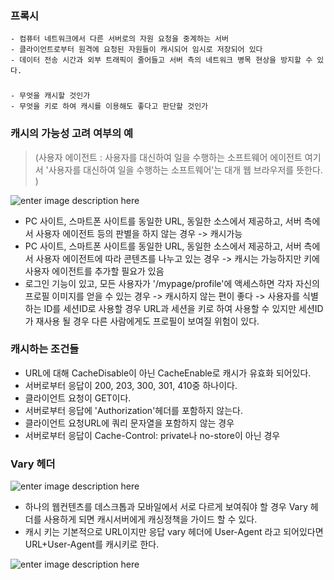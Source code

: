 
### 프록시

    - 컴퓨터 네트워크에서 다른 서버로의 자원 요청을 중계하는 서버
    - 클라이언트로부터 원격에 요청된 자원들이 캐시되어 임시로 저장되어 있다
    - 데이터 전송 시간과 외부 트래픽이 줄어들고 서버 측의 네트워크 병목 현상을 방지할 수 있다. 
### 
    - 무엇을 캐시할 것인가
    - 무엇을 키로 하여 캐시를 이용해도 좋다고 판단할 것인가


### 캐시의 가능성 고려 여부의 예

> (사용자 에이전트 : 사용자를 대신하여 일을 수행하는 소프트웨어 에이전트
> 여기서 '사용자를 대신하여 일을 수행하는 소프트웨어'는 대개 웹 브라우저를 뜻한다. )
> 
![enter image description here](https://raw.githubusercontent.com/src8655/cafe24_6/master/3.%EC%9D%B8%ED%94%84%EB%9D%BC/Chapter%208%20%EC%BA%90%EC%8B%9C%20%EC%A0%81%EC%9A%A9%EC%97%90%EC%84%9C%EC%9D%98%20%EA%B3%A0%EC%86%8D%ED%99%94/%EC%9C%A4%EB%AF%BC%ED%98%B8/img/img01.JPG)

- PC 사이트, 스마트폰 사이트를 동일한 URL, 동일한 소스에서 제공하고, 서버 측에서 사용자 에이전트 등의 판별을 하지 않는 경우
	-> 캐시가능
- PC 사이트, 스마트폰 사이트를 동일한 URL, 동일한 소스에서 제공하고, 서버 측에서 사용자 에이전트에 따라 콘텐츠를 나누고 있는 경우
	-> 캐시는 가능하지만 키에 사용자 에이전트를 추가할 필요가 있음
- 로그인 기능이 있고, 모든 사용자가 '/mypage/profile'에 액세스하면 각자 자신의 프로필 이미지를 얻을 수 있는 경우
	-> 캐시하지 않는 편이 좋다
	-> 사용자를 식별하는 ID를 세션ID로 사용할 경우 URL과 세션을 키로 하여 사용할 수 있지만 세션ID가 재사용 될 경우 다른 사람에게도 프로필이 보여질 위험이 있다.

### 캐시하는 조건들
- URL에 대해 CacheDisable이 아닌 CacheEnable로 캐시가 유효화 되어있다.
- 서버로부터 응답이 200, 203, 300, 301, 410중 하나이다.
- 클라이언트 요청이 GET이다.
- 서버로부터 응답에 'Authorization'헤더를 포함하지 않는다.
- 클라이언트 요청URL에 쿼리 문자열을 포함하지 않는 경우
- 서버로부터 응답이 Cache-Control: private나 no-store이 아닌 경우

### Vary 헤더

![enter image description here](https://raw.githubusercontent.com/src8655/cafe24_6/master/3.%EC%9D%B8%ED%94%84%EB%9D%BC/Chapter%208%20%EC%BA%90%EC%8B%9C%20%EC%A0%81%EC%9A%A9%EC%97%90%EC%84%9C%EC%9D%98%20%EA%B3%A0%EC%86%8D%ED%99%94/%EC%9C%A4%EB%AF%BC%ED%98%B8/img/img01.JPG)

- 하나의 웹컨텐츠를 데스크톱과 모바일에서 서로 다르게 보여줘야 할 경우 Vary 헤더를 사용하게 되면 캐시서버에게 캐싱정책을 가이드 할 수 있다.
- 캐시 키는 기본적으로 URL이지만 응답 vary 헤더에 User-Agent 라고 되어있다면 URL+User-Agent를 캐시키로 한다.

![enter image description here](https://raw.githubusercontent.com/src8655/cafe24_6/master/3.%EC%9D%B8%ED%94%84%EB%9D%BC/Chapter%208%20%EC%BA%90%EC%8B%9C%20%EC%A0%81%EC%9A%A9%EC%97%90%EC%84%9C%EC%9D%98%20%EA%B3%A0%EC%86%8D%ED%99%94/%EC%9C%A4%EB%AF%BC%ED%98%B8/img/img03.JPG)

